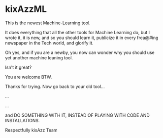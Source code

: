 # kixAzzML

This is the newest Machine-Learning tool.

It does everything that all the other tools for Machine Learning do, but I wrote it, it is new, and so you should learn it, publicize it in every frea@#ing newspaper in the Tech world, and glorify it.

Oh yes, and if you are a newby, you now can wonder why you should use yet another machine leaning tool.

Isn't it great?

You are welcome BTW.

Thanks for trying. Now go back to your old tool...

...

...

and DO SOMETHING WITH IT, INSTEAD OF PLAYING WITH CODE AND INSTALLATIONS.

Respectfully
kixAzz Team
